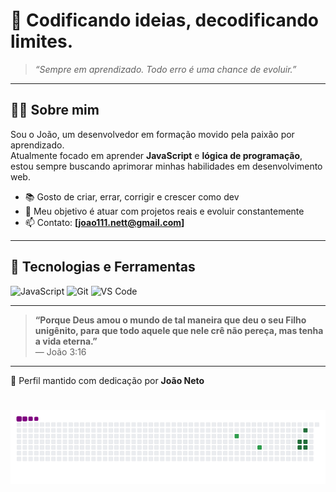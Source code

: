 # 🧠 Codificando ideias, decodificando limites.

> *“Sempre em aprendizado. Todo erro é uma chance de evoluir.”*

---

## 👨‍💻 Sobre mim

Sou o João, um desenvolvedor em formação movido pela paixão por aprendizado.  
Atualmente focado em aprender **JavaScript** e **lógica de programação**, estou sempre buscando aprimorar minhas habilidades em desenvolvimento web.

- 📚 Gosto de criar, errar, corrigir e crescer como dev  
- 🚀 Meu objetivo é atuar com projetos reais e evoluir constantemente  
- 📫 Contato: **[joao111.nett@gmail.com]**  

---

## 🚀 Tecnologias e Ferramentas

![JavaScript](https://img.shields.io/badge/-JavaScript-F7DF1E?logo=javascript&logoColor=000&style=flat)
![Git](https://img.shields.io/badge/-Git-F05032?logo=git&logoColor=fff&style=flat)
![VS Code](https://img.shields.io/badge/-VS%20Code-007ACC?logo=visual-studio-code&logoColor=fff&style=flat)

---

> **“Porque Deus amou o mundo de tal maneira que deu o seu Filho unigênito, para que todo aquele que nele crê não pereça, mas tenha a vida eterna.”**  
> — João 3:16

---

📌 Perfil mantido com dedicação por **João Neto**
# ![snake gif](https://github.com/joaovv-creator/joaovv-creator/blob/output/github-contribution-grid-snake.gif)
